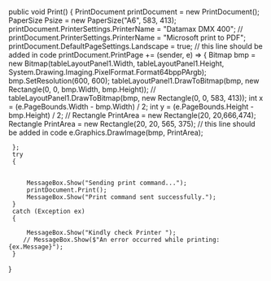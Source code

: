  public void Print()
 {
     PrintDocument printDocument = new PrintDocument();
     PaperSize Psize = new PaperSize("A6", 583, 413);
    printDocument.PrinterSettings.PrinterName = "Datamax DMX 400";
   //  printDocument.PrinterSettings.PrinterName = "Microsoft print to PDF";
     printDocument.DefaultPageSettings.Landscape = true; // this line should be added in code 
    printDocument.PrintPage += (sender, e) =>
     {
         Bitmap bmp = new Bitmap(tableLayoutPanel1.Width, tableLayoutPanel1.Height, System.Drawing.Imaging.PixelFormat.Format64bppPArgb);
         bmp.SetResolution(600, 600);
         tableLayoutPanel1.DrawToBitmap(bmp, new Rectangle(0, 0, bmp.Width, bmp.Height));
        //  tableLayoutPanel1.DrawToBitmap(bmp, new Rectangle(0, 0, 583, 413));
     int x = (e.PageBounds.Width - bmp.Width) / 2;
         int y = (e.PageBounds.Height - bmp.Height) / 2;
         //  Rectangle PrintArea = new Rectangle(20, 20,666,474);
         Rectangle PrintArea = new Rectangle(20, 20, 565, 375); // this line should be added in code 
         e.Graphics.DrawImage(bmp, PrintArea);

     };
     try
     {
       

         MessageBox.Show("Sending print command...");
         printDocument.Print();
         MessageBox.Show("Print command sent successfully.");
     }
     catch (Exception ex)
     {
        
         MessageBox.Show("Kindly check Printer ");
        // MessageBox.Show($"An error occurred while printing: {ex.Message}");
     }
 }
